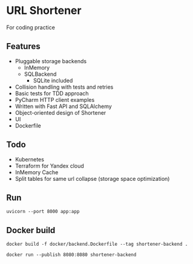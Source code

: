 # URL Shortener

For coding practice

## Features

- Pluggable storage backends
    - InMemory
    - SQLBackend
      - SQLite included
- Collision handling with tests and retries
- Basic tests for TDD approach
- PyCharm HTTP client examples
- Written with Fast API and SQLAlchemy
- Object-oriented design of Shortener
- UI
- Dockerfile

## Todo

- Kubernetes
- Terraform for Yandex cloud
- InMemory Cache
- Split tables for same url collapse (storage space optimization)


## Run

```shell
uvicorn --port 8000 app:app
```

## Docker build

```shell
docker build -f docker/backend.Dockerfile --tag shortener-backend .
```

```shell
docker run --publish 8080:8080 shortener-backend
```
